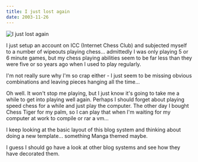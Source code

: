 ```yaml
---
title: I just lost again
date: 2003-11-26
---
```


![I just lost again](https://source.unsplash.com/4v9Kk01mEbY/1600x900)

I just setup an account on ICC (Internet Chess Club) and subjected myself to a number of wipeouts playing chess... admittedly I was only playing 5 or 6 minute games, but my chess playing abilities seem to be far less than they were five or so years ago when I used to play regularly.

I'm not really sure why I'm so crap either - I just seem to be missing obvious combinations and leaving pieces hanging all the time...

Oh well. It won't stop me playing, but I just know it's going to take me a while to get into playing well again. Perhaps I should forget about playing speed chess for a while and just play the computer. The other day I bought Chess Tiger for my palm, so I can play that when I'm waiting for my computer at work to compile or rar a vm...

I keep looking at the basic layout of this blog system and thinking about doing a new template... something Manga themed maybe.

I guess I should go have a look at other blog systems and see how they have decorated them.